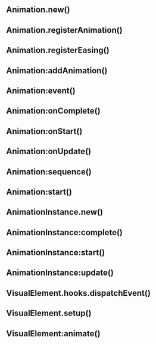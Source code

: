 ## Animation.new()

## Animation.registerAnimation()

## Animation.registerEasing()

## Animation:addAnimation()

## Animation:event()

## Animation:onComplete()

## Animation:onStart()

## Animation:onUpdate()

## Animation:sequence()

## Animation:start()

## AnimationInstance.new()

## AnimationInstance:complete()

## AnimationInstance:start()

## AnimationInstance:update()

## VisualElement.hooks.dispatchEvent()

## VisualElement.setup()

## VisualElement:animate()

